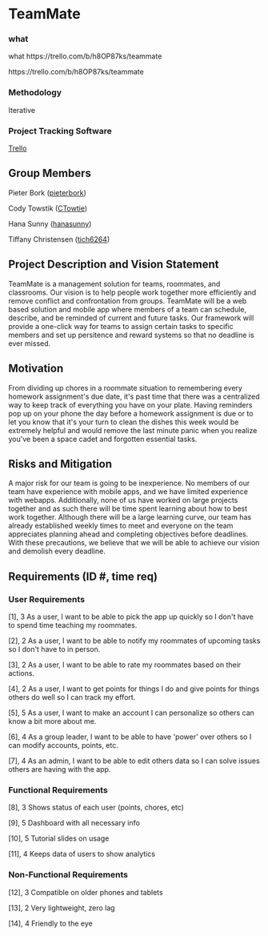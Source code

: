# TeamMate
<h3>what</h3>
what
https://trello.com/b/h8OP87ks/teammate
<p>https://trello.com/b/h8OP87ks/teammate</p>
<h3>Methodology</h3>
<p>Iterative</p>

<h3>Project Tracking Software</h3>
<p><a href="https://trello.com/b/h8OP87ks/teammate">Trello</a>

<h2>Group Members</h2>
<p>Pieter Bork (<a href="https://github.com/pieterbork">pieterbork</a>)</p>
<p>Cody Towstik (<a href="https://github.com/CTowtie">CTowtie</a>)</p>
<p>Hana Sunny (<a href="https://github.com/hanasunny">hanasunny</a>)</p>
<p>Tiffany Christensen (<a href="https://github.com/tich6264">tich6264</a>)</p>

<h2>Project Description and Vision Statement</h2>
<p>TeamMate is a management solution for teams, roommates, and classrooms. Our vision is to help people work together more efficiently and remove conflict and confrontation from groups. TeamMate will be a web based solution and mobile app where members of a team can schedule, describe, and be reminded of current and future tasks. Our framework will provide a one-click way for teams to assign certain tasks to specific members and set up persitence and reward systems so that no deadline is ever missed.</p>

<h2>Motivation</h2>
<p>From dividing up chores in a roommate situation to remembering every homework assignment's due date, it's past time that there was a centralized way to keep track of everything you have on your plate. Having reminders pop up on your phone the day before a homework assignment is due or to let you know that it's your turn to clean the dishes this week would be extremely helpful and would remove the last minute panic when you realize you've been a space cadet and forgotten essential tasks.</p>

<h2>Risks and Mitigation</h2>
<p>A major risk for our team is going to be inexperience. No members of our team have experience with mobile apps, and we have limited experience with webapps. Additionally, none of us have worked on large projects together and as such there will be time spent learning about how to best work together. Although there will be a large learning curve, our team has already established weekly times to meet and everyone on the team appreciates planning ahead and completing objectives before deadlines. With these precautions, we believe that we will be able to achieve our vision and demolish every deadline.</p>

<h2>Requirements (ID #, time req)</h2>
<h3>User Requirements</h3>
<p>[1], 3 As a user, I want to be able to pick the app up quickly so I don't have to spend time teaching my roommates.</p>
<p>[2], 2 As a user, I want to be able to notify my roommates of upcoming tasks so I don't have to in person.</p>
<p>[3], 2 As a user, I want to be able to rate my roommates based on their actions.</p>
<p>[4], 2 As a user, I want to get points for things I do and give points for things others do well so I can track my effort.</p>
<p>[5], 5 As a user, I want to make an account I can personalize so others can know a bit more about me.</p>
<p>[6], 4 As a group leader, I want to be able to have 'power' over others so I can modify accounts, points, etc.</p>
<p>[7], 4 As an admin, I want to be able to edit others data so I can solve issues others are having with the app.</p>
<h3>Functional Requirements</h3>
<p>[8], 3 Shows status of each user (points, chores, etc)</p>
<p>[9], 5 Dashboard with all necessary info</p>
<p>[10], 5 Tutorial slides on usage</p>
<p>[11], 4 Keeps data of users to show analytics</p>
<h3>Non-Functional Requirements</h3>
<p>[12], 3 Compatible on older phones and tablets</p>
<p>[13], 2 Very lightweight, zero lag</p>
<p>[14], 4 Friendly to the eye</p>

